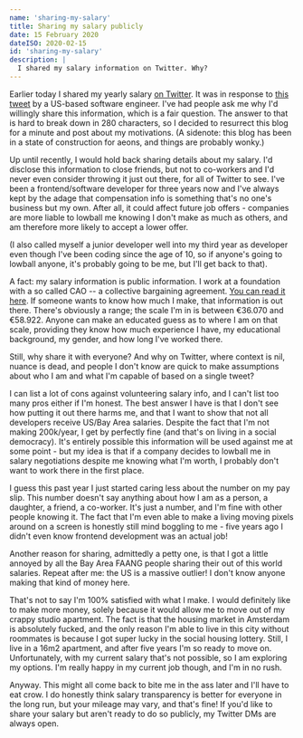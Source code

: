 ```yaml
---
name: 'sharing-my-salary'
title: Sharing my salary publicly
date: 15 February 2020
dateISO: 2020-02-15
id: 'sharing-my-salary'
description: |
  I shared my salary information on Twitter. Why?
---
```


Earlier today I shared my yearly salary [on Twitter](https://twitter.com/helenasometimes/status/1228479187238957059). It was in response to [this tweet](https://twitter.com/ZacSweers/status/1228205724255154177) by a US-based software engineer. I've had people ask me why I'd willingly share this information, which is a fair question. The answer to that is hard to break down in 280 characters, so I decided to resurrect this blog for a minute and post about my motivations. (A sidenote: this blog has been in a state of construction for aeons, and things are probably wonky.)

Up until recently, I would hold back sharing details about my salary. I'd disclose this information to close friends, but not to co-workers and I'd never even consider throwing it just out there, for all of Twitter to see. I've been a frontend/software developer for three years now and I've always kept by the adage that compensation info is something that's no one's business but my own. After all, it could affect future job offers - companies are more liable to lowball me knowing I don't make as much as others, and am therefore more likely to accept a lower offer.

(I also called myself a junior developer well into my third year as developer even though I've been coding since the age of 10, so if anyone's going to lowball anyone, it's probably going to be me, but I'll get back to that).

A fact: my salary information is public information. I work at a foundation with a so called CAO -- a collective bargaining agreement. [You can read it here](https://over.nos.nl/fileupload/CAO_2017_-_2018.pdf). If someone wants to know how much I make, that information is out there. There's obviously a range; the scale I'm in is between €36.070 and €58.922. Anyone can make an educated guess as to where I am on that scale, providing they know how much experience I have, my educational background, my gender, and how long I've worked there.

Still, why share it with everyone? And why on Twitter, where context is nil, nuance is dead, and people I don't know are quick to make assumptions about who I am and what I'm capable of based on a single tweet?

I can list a lot of cons against volunteering salary info, and I can't list too many pros either if I'm honest. The best answer I have is that I don't see how putting it out there harms me, and that I want to show that not all developers receive US/Bay Area salaries. Despite the fact that I'm not making 200k/year, I get by perfectly fine (and that's on living in a social democracy). It's entirely possible this information will be used against me at some point - but my idea is that if a company decides to lowball me in salary negotiations despite me knowing what I'm worth, I probably don't want to work there in the first place.️

I guess this past year I just started caring less about the number on my pay slip. This number doesn't say anything about how I am as a person, a daughter, a friend, a co-worker. It's just a number, and I'm fine with other people knowing it. The fact that I'm even able to make a living moving pixels around on a screen is honestly still mind boggling to me - five years ago I didn't even know frontend development was an actual job!

Another reason for sharing, admittedly a petty one, is that I got a little annoyed by all the Bay Area FAANG people sharing their out of this world salaries. Repeat after me: the US is a massive outlier! I don't know anyone making that kind of money here.

That's not to say I'm 100% satisfied with what I make. I would definitely like to make more money, solely because it would allow me to move out of my crappy studio apartment. The fact is that the housing market in Amsterdam is absolutely fucked, and the only reason I'm able to live in this city without roommates is because I got super lucky in the social housing lottery. Still, I live in a 16m2 apartment, and after five years I'm so ready to move on. Unfortunately, with my current salary that's not possible, so I am exploring my options. I'm really happy in my current job though, and I'm in no rush.

Anyway. This might all come back to bite me in the ass later and I'll have to eat crow. I do honestly think salary transparency is better for everyone in the long run, but your mileage may vary, and that's fine! If you'd like to share your salary but aren't ready to do so publicly, my Twitter DMs are always open.
